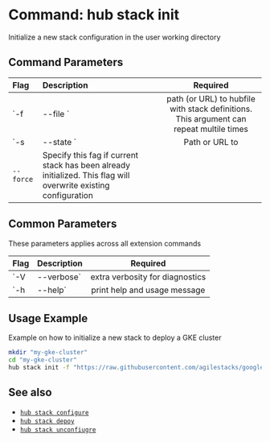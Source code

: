 # Command: hub stack init

Initialize a new stack configuration in the user working directory

## Command Parameters

| Flag   | Description | Required
| :-------- | :-------- | :-: |
| `-f | --file <hubfile>` | path (or URL) to hubfile with stack definitions. This argument can repeat multile times | x |
| `-s | --state <statefile>` | Path or URL to  |
| `--force` | Specify this fag if current stack has been already initialized. This flag will overwrite existing configuration  |

## Common Parameters

These parameters applies across all extension commands

| Flag   | Description | Required
| :-------- | :-------- | :-: |
| `-V | --verbose` | extra verbosity for diagnostics | |
| `-h | --help` | print help and usage message | |

## Usage Example

Example on how to initialize a new stack to deploy a GKE cluster

```bash
mkdir "my-gke-cluster"
cd "my-gke-cluster"
hub stack init -f "https://raw.githubusercontent.com/agilestacks/google-stacks/main/hub-just-gke.yaml"
```

## See also

* [`hub stack configure`](hub-stack-configure.md)
* [`hub stack depoy`](hub-stack-deploy.md)
* [`hub stack unconfiugre`](hub-stack-unconfiugre.md)

